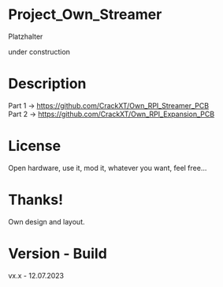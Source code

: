# Project_Own_Streamer

Platzhalter

under construction

# Description

Part 1 -> https://github.com/CrackXT/Own_RPI_Streamer_PCB<br>
Part 2 -> https://github.com/CrackXT/Own_RPI_Expansion_PCB<br>

# License

Open hardware, use it, mod it, whatever you want, feel free...

# Thanks!

Own design and layout.

# Version - Build

vx.x - 12.07.2023
